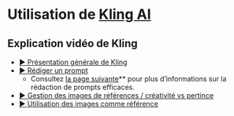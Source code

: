 <style>.md-footer{display:none;}</style>
<style>.md-Headher{display:none;}</style>

# Utilisation de [Kling AI](https://klingai.com/)

## Explication vidéo de Kling

* [▶️ Présentation générale de Kling](https://uqam-my.sharepoint.com/:v:/g/personal/lavoie-pilote_francoise_uqam_ca/EV5Ic0c8k6VHhlbi7GwxzYkBWkdsxvcztGvHLh0RQxymSQ?nav=eyJyZWZlcnJhbEluZm8iOnsicmVmZXJyYWxBcHAiOiJPbmVEcml2ZUZvckJ1c2luZXNzIiwicmVmZXJyYWxBcHBQbGF0Zm9ybSI6IldlYiIsInJlZmVycmFsTW9kZSI6InZpZXciLCJyZWZlcnJhbFZpZXciOiJNeUZpbGVzTGlua0NvcHkifX0&e=gogPiv)  <br>    
* [▶️ Rédiger un prompt](https://uqam-my.sharepoint.com/:v:/g/personal/lavoie-pilote_francoise_uqam_ca/EUvnBbs6zzRBlNVJxRSGRmoBYe7v159c2Kbz--Rstez_0w?nav=eyJyZWZlcnJhbEluZm8iOnsicmVmZXJyYWxBcHAiOiJPbmVEcml2ZUZvckJ1c2luZXNzIiwicmVmZXJyYWxBcHBQbGF0Zm9ybSI6IldlYiIsInJlZmVycmFsTW9kZSI6InZpZXciLCJyZWZlcnJhbFZpZXciOiJNeUZpbGVzTGlua0NvcHkifX0&e=bfZuUo)  <br>
  * Consultez [la page suivante](prompt.md)** pour plus d’informations sur la rédaction de prompts efficaces.   
* [▶️ Gestion des images de références / créativité vs pertince](https://uqam-my.sharepoint.com/:v:/g/personal/lavoie-pilote_francoise_uqam_ca/EcsgD28ZWIdHntlxFD9BsckBrkWSKmkGkRO5UcWUqUhnbg?nav=eyJyZWZlcnJhbEluZm8iOnsicmVmZXJyYWxBcHAiOiJPbmVEcml2ZUZvckJ1c2luZXNzIiwicmVmZXJyYWxBcHBQbGF0Zm9ybSI6IldlYiIsInJlZmVycmFsTW9kZSI6InZpZXciLCJyZWZlcnJhbFZpZXciOiJNeUZpbGVzTGlua0NvcHkifX0&e=dj39Wq)  <br>    
* [▶️ Utilisation des images comme référence](https://uqam-my.sharepoint.com/:v:/g/personal/lavoie-pilote_francoise_uqam_ca/EV402VaTN_tHnpaBpyW_zggBoXW8oguQ-EKFi0d54eEIUA?nav=eyJyZWZlcnJhbEluZm8iOnsicmVmZXJyYWxBcHAiOiJPbmVEcml2ZUZvckJ1c2luZXNzIiwicmVmZXJyYWxBcHBQbGF0Zm9ybSI6IldlYiIsInJlZmVycmFsTW9kZSI6InZpZXciLCJyZWZlcnJhbFZpZXciOiJNeUZpbGVzTGlua0NvcHkifX0&e=g93qgE)  <br>    
